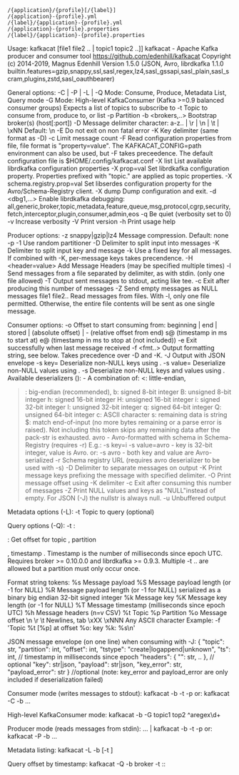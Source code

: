 ```
/{application}/{profile}[/{label}]
/{application}-{profile}.yml
/{label}/{application}-{profile}.yml
/{application}-{profile}.properties
/{label}/{application}-{profile}.properties
```
Usage: kafkacat <options> [file1 file2 .. | topic1 topic2 ..]]
kafkacat - Apache Kafka producer and consumer tool
https://github.com/edenhill/kafkacat
Copyright (c) 2014-2019, Magnus Edenhill
Version 1.5.0 (JSON, Avro, librdkafka 1.1.0 builtin.features=gzip,snappy,ssl,sasl,regex,lz4,sasl_gssapi,sasl_plain,sasl_scram,plugins,zstd,sasl_oauthbearer)


General options:
-C | -P | -L | -Q  Mode: Consume, Produce, Metadata List, Query mode
-G <group-id>      Mode: High-level KafkaConsumer (Kafka >=0.9 balanced consumer groups)
Expects a list of topics to subscribe to
-t <topic>         Topic to consume from, produce to, or list
-p <partition>     Partition
-b <brokers,..>    Bootstrap broker(s) (host[:port])
-D <delim>         Message delimiter character:
a-z.. | \r | \n | \t | \xNN
Default: \n
-E                 Do not exit on non fatal error
-K <delim>         Key delimiter (same format as -D)
-c <cnt>           Limit message count
-F <config-file>   Read configuration properties from file,
file format is "property=value".
The KAFKACAT_CONFIG=path environment can also be used, but -F takes preceedence.
The default configuration file is $HOME/.config/kafkacat.conf
-X list            List available librdkafka configuration properties
-X prop=val        Set librdkafka configuration property.
Properties prefixed with "topic." are
applied as topic properties.
-X schema.registry.prop=val Set libserdes configuration property for the Avro/Schema-Registry client.
-X dump            Dump configuration and exit.
-d <dbg1,...>      Enable librdkafka debugging:
all,generic,broker,topic,metadata,feature,queue,msg,protocol,cgrp,security,fetch,interceptor,plugin,consumer,admin,eos
-q                 Be quiet (verbosity set to 0)
-v                 Increase verbosity
-V                 Print version
-h                 Print usage help

Producer options:
-z snappy|gzip|lz4 Message compression. Default: none
-p -1              Use random partitioner
-D <delim>         Delimiter to split input into messages
-K <delim>         Delimiter to split input key and message
-k <str>           Use a fixed key for all messages.
If combined with -K, per-message keys
takes precendence.
-H <header=value>  Add Message Headers (may be specified multiple times)
-l                 Send messages from a file separated by
delimiter, as with stdin.
(only one file allowed)
-T                 Output sent messages to stdout, acting like tee.
-c <cnt>           Exit after producing this number of messages
-Z                 Send empty messages as NULL messages
file1 file2..      Read messages from files.
With -l, only one file permitted.
Otherwise, the entire file contents will
be sent as one single message.

Consumer options:
-o <offset>        Offset to start consuming from:
beginning | end | stored |
<value>  (absolute offset) |
-<value> (relative offset from end)
s@<value> (timestamp in ms to start at)
e@<value> (timestamp in ms to stop at (not included))
-e                 Exit successfully when last message received
-f <fmt..>         Output formatting string, see below.
Takes precedence over -D and -K.
-J                 Output with JSON envelope
-s key=<serdes>    Deserialize non-NULL keys using <serdes>.
-s value=<serdes>  Deserialize non-NULL values using <serdes>.
-s <serdes>        Deserialize non-NULL keys and values using <serdes>.
Available deserializers (<serdes>):
<pack-str> - A combination of:
<: little-endian,
>: big-endian (recommended),
b: signed 8-bit integer
B: unsigned 8-bit integer
h: signed 16-bit integer
H: unsigned 16-bit integer
i: signed 32-bit integer
I: unsigned 32-bit integer
q: signed 64-bit integer
Q: unsigned 64-bit integer
c: ASCII character
s: remaining data is string
$: match end-of-input (no more bytes remaining or a parse error is raised).
Not including this token skips any
remaining data after the pack-str is
exhausted.
avro       - Avro-formatted with schema in Schema-Registry (requires -r)
E.g.: -s key=i -s value=avro - key is 32-bit integer, value is Avro.
or: -s avro - both key and value are Avro-serialized
-r <url>           Schema registry URL (requires avro deserializer to be used with -s)
-D <delim>         Delimiter to separate messages on output
-K <delim>         Print message keys prefixing the message
with specified delimiter.
-O                 Print message offset using -K delimiter
-c <cnt>           Exit after consuming this number of messages
-Z                 Print NULL values and keys as "NULL"instead of empty.
For JSON (-J) the nullstr is always null.
-u                 Unbuffered output

Metadata options (-L):
-t <topic>         Topic to query (optional)

Query options (-Q):
-t <t>:<p>:<ts>    Get offset for topic <t>,
partition <p>, timestamp <ts>.
Timestamp is the number of milliseconds
since epoch UTC.
Requires broker >= 0.10.0.0 and librdkafka >= 0.9.3.
Multiple -t .. are allowed but a partition
must only occur once.

Format string tokens:
%s                 Message payload
%S                 Message payload length (or -1 for NULL)
%R                 Message payload length (or -1 for NULL) serialized
as a binary big endian 32-bit signed integer
%k                 Message key
%K                 Message key length (or -1 for NULL)
%T                 Message timestamp (milliseconds since epoch UTC)
%h                 Message headers (n=v CSV)
%t                 Topic
%p                 Partition
%o                 Message offset
\n \r \t           Newlines, tab
\xXX \xNNN         Any ASCII character
Example:
-f 'Topic %t [%p] at offset %o: key %k: %s\n'

JSON message envelope (on one line) when consuming with -J:
{ "topic": str, "partition": int, "offset": int,
"tstype": "create|logappend|unknown", "ts": int, // timestamp in milliseconds since epoch
"headers": { "<name>": str, .. }, // optional
"key": str|json, "payload": str|json,
"key_error": str, "payload_error": str } //optional
(note: key_error and payload_error are only included if deserialization failed)

Consumer mode (writes messages to stdout):
kafkacat -b <broker> -t <topic> -p <partition>
or:
kafkacat -C -b ...

High-level KafkaConsumer mode:
kafkacat -b <broker> -G <group-id> topic1 top2 ^aregex\d+

Producer mode (reads messages from stdin):
... | kafkacat -b <broker> -t <topic> -p <partition>
or:
kafkacat -P -b ...

Metadata listing:
kafkacat -L -b <broker> [-t <topic>]

Query offset by timestamp:
kafkacat -Q -b broker -t <topic>:<partition>:<timestamp>
